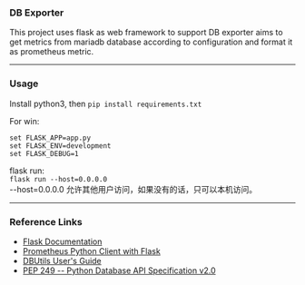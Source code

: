 ### DB Exporter
This project uses flask as web framework to support 
DB exporter aims to get metrics from mariadb database according to configuration and format it as prometheus metric.

---

### Usage
Install python3, then `pip install requirements.txt`

For win:

    set FLASK_APP=app.py
    set FLASK_ENV=development
    set FLASK_DEBUG=1

flask run:  
`flask run --host=0.0.0.0`  
--host=0.0.0.0 允许其他用户访问，如果没有的话，只可以本机访问。

---

### Reference Links
- [Flask Documentation](https://flask.palletsprojects.com/en/1.1.x/)
- [Prometheus Python Client with Flask](https://github.com/prometheus/client_python#flask)    
- [DBUtils User's Guide](https://webwareforpython.github.io/DBUtils/main.html)    
- [PEP 249 -- Python Database API Specification v2.0](https://www.python.org/dev/peps/pep-0249/)